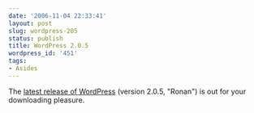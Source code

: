 ```yaml
---
date: '2006-11-04 22:33:41'
layout: post
slug: wordpress-205
status: publish
title: WordPress 2.0.5
wordpress_id: '451'
tags:
- Asides
---
```


The [latest release of WordPress](http://wordpress.org/development/2006/10/205-ronan/) (version 2.0.5, "Ronan") is out for your downloading pleasure.

